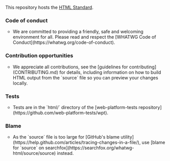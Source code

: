 This repository hosts the [HTML Standard](https://html.spec.whatwg.org/).

### Code of conduct

<ul type="circle"><li>We are committed to providing a friendly, safe and welcoming environment for all. Please read and respect the [WHATWG Code of Conduct](https://whatwg.org/code-of-conduct).</li></ul>

### Contribution opportunities

<ul type="circle"><li>We appreciate all contributions, see the [guidelines for contributing](CONTRIBUTING.md) for details, including information on how to build HTML output from the `source` file so you can preview your changes locally.</li></ul>

### Tests

<ul type="circle"><li>Tests are in the `html/` directory of the [web-platform-tests repository](https://github.com/web-platform-tests/wpt).</li></ul>

### Blame

<ul type="circle"><li>As the `source` file is too large for [GitHub's blame utility](https://help.github.com/articles/tracing-changes-in-a-file/), use [blame for `source` on searchfox](https://searchfox.org/whatwg-html/source/source) instead.</li></ul>
